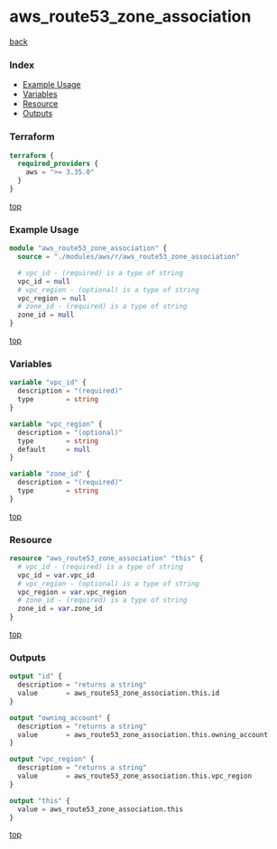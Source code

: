 # aws_route53_zone_association

[back](../aws.md)

### Index

- [Example Usage](#example-usage)
- [Variables](#variables)
- [Resource](#resource)
- [Outputs](#outputs)

### Terraform

```terraform
terraform {
  required_providers {
    aws = ">= 3.35.0"
  }
}
```

[top](#index)

### Example Usage

```terraform
module "aws_route53_zone_association" {
  source = "./modules/aws/r/aws_route53_zone_association"

  # vpc_id - (required) is a type of string
  vpc_id = null
  # vpc_region - (optional) is a type of string
  vpc_region = null
  # zone_id - (required) is a type of string
  zone_id = null
}
```

[top](#index)

### Variables

```terraform
variable "vpc_id" {
  description = "(required)"
  type        = string
}

variable "vpc_region" {
  description = "(optional)"
  type        = string
  default     = null
}

variable "zone_id" {
  description = "(required)"
  type        = string
}
```

[top](#index)

### Resource

```terraform
resource "aws_route53_zone_association" "this" {
  # vpc_id - (required) is a type of string
  vpc_id = var.vpc_id
  # vpc_region - (optional) is a type of string
  vpc_region = var.vpc_region
  # zone_id - (required) is a type of string
  zone_id = var.zone_id
}
```

[top](#index)

### Outputs

```terraform
output "id" {
  description = "returns a string"
  value       = aws_route53_zone_association.this.id
}

output "owning_account" {
  description = "returns a string"
  value       = aws_route53_zone_association.this.owning_account
}

output "vpc_region" {
  description = "returns a string"
  value       = aws_route53_zone_association.this.vpc_region
}

output "this" {
  value = aws_route53_zone_association.this
}
```

[top](#index)